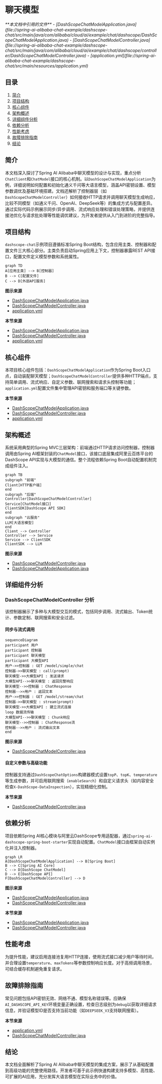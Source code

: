 # 聊天模型

<cite>
**本文档中引用的文件**  
- [DashScopeChatModelApplication.java](file://spring-ai-alibaba-chat-example/dashscope-chat/src/main/java/com/alibaba/cloud/ai/example/chat/dashscope/DashScopeChatModelApplication.java)
- [DashScopeChatModelController.java](file://spring-ai-alibaba-chat-example/dashscope-chat/src/main/java/com/alibaba/cloud/ai/example/chat/dashscope/controller/DashScopeChatModelController.java)
- [application.yml](file://spring-ai-alibaba-chat-example/dashscope-chat/src/main/resources/application.yml)
</cite>

## 目录
1. [简介](#简介)
2. [项目结构](#项目结构)
3. [核心组件](#核心组件)
4. [架构概述](#架构概述)
5. [详细组件分析](#详细组件分析)
6. [依赖分析](#依赖分析)
7. [性能考虑](#性能考虑)
8. [故障排除指南](#故障排除指南)
9. [结论](#结论)

## 简介
本文档深入探讨了Spring AI Alibaba中聊天模型的设计与实现，重点分析`ChatClient`和`ChatModel`接口的核心机制。以`DashScopeChatModelApplication`为例，详细说明如何配置和初始化通义千问等大语言模型，涵盖API密钥设置、模型参数调优及基础环境搭建。文档还解析了控制器层（如`DashScopeChatModelController`）如何接收HTTP请求并调用聊天模型生成响应，比较不同模型（如通义千问、OpenAI、DeepSeek等）的集成方式与配置差异。通过实际代码示例展示同步/异步调用、流式响应处理和错误处理策略，并提供连接池优化与请求批处理等性能调优建议，为开发者提供从入门到进阶的完整指导。

## 项目结构
`dashscope-chat`示例项目遵循标准Spring Boot结构，包含应用主类、控制器和配置文件三大核心部分。主类负责启动Spring应用上下文，控制器暴露REST API接口，配置文件定义模型参数和系统属性。

```mermaid
graph TD
A[应用主类] --> B[控制器]
B --> C[配置文件]
C --> D[外部API服务]
```

**图示来源**  
- [DashScopeChatModelApplication.java](file://spring-ai-alibaba-chat-example/dashscope-chat/src/main/java/com/alibaba/cloud/ai/example/chat/dashscope/DashScopeChatModelApplication.java)
- [DashScopeChatModelController.java](file://spring-ai-alibaba-chat-example/dashscope-chat/src/main/java/com/alibaba/cloud/ai/example/chat/dashscope/controller/DashScopeChatModelController.java)
- [application.yml](file://spring-ai-alibaba-chat-example/dashscope-chat/src/main/resources/application.yml)

**本节来源**  
- [DashScopeChatModelApplication.java](file://spring-ai-alibaba-chat-example/dashscope-chat/src/main/java/com/alibaba/cloud/ai/example/chat/dashscope/DashScopeChatModelApplication.java)
- [DashScopeChatModelController.java](file://spring-ai-alibaba-chat-example/dashscope-chat/src/main/java/com/alibaba/cloud/ai/example/chat/dashscope/controller/DashScopeChatModelController.java)
- [application.yml](file://spring-ai-alibaba-chat-example/dashscope-chat/src/main/resources/application.yml)

## 核心组件
本项目核心组件包括：`DashScopeChatModelApplication`作为Spring Boot入口点，自动装配聊天模型；`DashScopeChatModelController`提供多种HTTP端点，支持简单调用、流式响应、自定义参数、联网搜索和请求头控制等功能；`application.yml`配置文件集中管理API密钥和服务端口等关键参数。

**本节来源**  
- [DashScopeChatModelApplication.java](file://spring-ai-alibaba-chat-example/dashscope-chat/src/main/java/com/alibaba/cloud/ai/example/chat/dashscope/DashScopeChatModelApplication.java)
- [DashScopeChatModelController.java](file://spring-ai-alibaba-chat-example/dashscope-chat/src/main/java/com/alibaba/cloud/ai/example/chat/dashscope/controller/DashScopeChatModelController.java)
- [application.yml](file://spring-ai-alibaba-chat-example/dashscope-chat/src/main/resources/application.yml)

## 架构概述
系统采用典型的Spring MVC三层架构：前端通过HTTP请求访问控制器，控制器调用由Spring AI框架封装的`ChatModel`接口，该接口底层集成阿里云百炼平台的DashScope API实现与大模型的通信。整个流程依赖Spring Boot自动配置机制完成组件注入。

```mermaid
graph TB
subgraph "前端"
Client[HTTP客户端]
end
subgraph "后端"
Controller[DashScopeChatModelController]
Service[ChatModel接口]
ClientSDK[DashScope API SDK]
end
subgraph "云服务"
LLM[大语言模型]
end
Client --> Controller
Controller --> Service
Service --> ClientSDK
ClientSDK --> LLM
```

**图示来源**  
- [DashScopeChatModelController.java](file://spring-ai-alibaba-chat-example/dashscope-chat/src/main/java/com/alibaba/cloud/ai/example/chat/dashscope/controller/DashScopeChatModelController.java)
- [DashScopeChatModelApplication.java](file://spring-ai-alibaba-chat-example/dashscope-chat/src/main/java/com/alibaba/cloud/ai/example/chat/dashscope/DashScopeChatModelApplication.java)

## 详细组件分析
### DashScopeChatModelController 分析
该控制器展示了多种与大模型交互的模式，包括同步调用、流式输出、Token统计、参数定制、联网搜索和安全过滤。

#### 同步与流式调用
```mermaid
sequenceDiagram
participant 用户
participant 控制器
participant 聊天模型
participant 大模型API
用户->>控制器 : GET /model/simple/chat
控制器->>聊天模型 : call(prompt)
聊天模型->>大模型API : 发送请求
大模型API-->>聊天模型 : 返回完整响应
聊天模型-->>控制器 : ChatResponse
控制器-->>用户 : 返回文本
用户->>控制器 : GET /model/stream/chat
控制器->>聊天模型 : stream(prompt)
聊天模型->>大模型API : 建立流式连接
loop 数据流传输
大模型API-->>聊天模型 : Chunk响应
聊天模型-->>控制器 : ChatResponse流
控制器-->>用户 : 流式输出文本
end
```

**图示来源**  
- [DashScopeChatModelController.java](file://spring-ai-alibaba-chat-example/dashscope-chat/src/main/java/com/alibaba/cloud/ai/example/chat/dashscope/controller/DashScopeChatModelController.java#L30-L65)

#### 自定义参数与高级功能
控制器支持通过`DashScopeChatOptions`构建器模式设置`topP`、`topK`、`temperature`等生成参数，并可启用联网搜索（`enableSearch`）和自定义请求头（如内容安全检查`X-DashScope-DataInspection`），实现精细化控制。

**本节来源**  
- [DashScopeChatModelController.java](file://spring-ai-alibaba-chat-example/dashscope-chat/src/main/java/com/alibaba/cloud/ai/example/chat/dashscope/controller/DashScopeChatModelController.java#L1-L207)

## 依赖分析
项目依赖Spring AI核心模块与阿里云DashScope专用适配器，通过`spring-ai-dashscope-spring-boot-starter`实现自动配置。`ChatModel`接口由框架自动实例化并注入控制器。

```mermaid
graph LR
A[DashScopeChatModelApplication] --> B[Spring Boot]
B --> C[Spring AI Core]
C --> D[DashScope ChatModel]
D --> E[DashScope API]
F[DashScopeChatModelController] --> D
```

**图示来源**  
- [DashScopeChatModelApplication.java](file://spring-ai-alibaba-chat-example/dashscope-chat/src/main/java/com/alibaba/cloud/ai/example/chat/dashscope/DashScopeChatModelApplication.java)
- [DashScopeChatModelController.java](file://spring-ai-alibaba-chat-example/dashscope-chat/src/main/java/com/alibaba/cloud/ai/example/chat/dashscope/controller/DashScopeChatModelController.java)

**本节来源**  
- [DashScopeChatModelApplication.java](file://spring-ai-alibaba-chat-example/dashscope-chat/src/main/java/com/alibaba/cloud/ai/example/chat/dashscope/DashScopeChatModelApplication.java)
- [DashScopeChatModelController.java](file://spring-ai-alibaba-chat-example/dashscope-chat/src/main/java/com/alibaba/cloud/ai/example/chat/dashscope/controller/DashScopeChatModelController.java)

## 性能考虑
为提升性能，建议启用连接池复用HTTP连接，使用流式接口减少用户等待时间，并合理设置`temperature`、`maxTokens`等参数控制响应长度。对于高频调用场景，可结合缓存机制避免重复请求。

## 故障排除指南
常见问题包括API密钥无效、网络不通、模型名称错误等。应确保`AI_DASHSCOPE_API_KEY`环境变量正确设置，检查日志级别为`debug`以获取详细请求信息，并验证模型ID是否支持当前功能（如`DEEPSEEK_V3`支持联网搜索）。

**本节来源**  
- [application.yml](file://spring-ai-alibaba-chat-example/dashscope-chat/src/main/resources/application.yml#L7-L18)
- [DashScopeChatModelController.java](file://spring-ai-alibaba-chat-example/dashscope-chat/src/main/java/com/alibaba/cloud/ai/example/chat/dashscope/controller/DashScopeChatModelController.java)

## 结论
本文档全面解析了Spring AI Alibaba中聊天模型的集成方案，展示了从基础配置到高级功能的完整使用路径。开发者可基于此示例快速构建支持多模型、高性能、可扩展的AI应用，充分发挥大语言模型在实际业务中的价值。